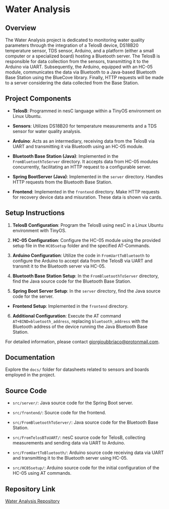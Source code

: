 # Water Analysis

## Overview

The Water Analysis project is dedicated to monitoring water quality parameters through the integration of a TelosB device, DS18B20 temperature sensor, TDS sensor, Arduino, and a platform (either a small computer or a specialized board) hosting a Bluetooth server. The TelosB is responsible for data collection from the sensors, transmitting it to the Arduino via UART. Subsequently, the Arduino, equipped with an HC-05 module, communicates the data via Bluetooth to a Java-based Bluetooth Base Station using the BlueCove library. Finally, HTTP requests will be made to a server considering the data collected from the Base Station.

## Project Components

- **TelosB**: Programmed in nesC language within a TinyOS environment on Linux Ubuntu.

- **Sensors**: Utilizes DS18B20 for temperature measurements and a TDS sensor for water quality analysis.

- **Arduino**: Acts as an intermediary, receiving data from the TelosB via UART and transmitting it via Bluetooth using an HC-05 module.

- **Bluetooth Base Station (Java)**: Implemented in the `FromBluetoothToServer` directory. It accepts data from HC-05 modules concurrently, facilitating an HTTP request to a configurable server.

- **Spring BootServer (Java)**: Implemented in the `server` directory. Handles HTTP requests from the Bluetooth Base Station.

- **Frontend**: Implemented in the `frontend` directory. Make HTTP requests for recovery device data and misuration. These data is shown via cards. 

## Setup Instructions

1. **TelosB Configuration**: Program the TelosB using nesC in a Linux Ubuntu environment with TinyOS.

2. **HC-05 Configuration**: Configure the HC-05 module using the provided setup file in the `HC05setup` folder and the specified AT-Commands.

3. **Arduino Configuration**: Utilize the code in `FromUartToBluetooth` to configure the Arduino to accept data from the TelosB via UART and transmit it to the Bluetooth server via HC-05.

4. **Bluetooth Base Station Setup**: In the `FromBluetoothToServer` directory, find the Java source code for the Bluetooth Base Station. 

5. **Spring Boot Server Setup**: In the `server` directory, find the Java source code for the server.

- **Frontend Setup**: Implemented in the `frontend` directory.

6. **Additional Configuration**: Execute the AT command `AT+BIND=bluetooth_address`, replacing `bluetooth_address` with the Bluetooth address of the device running the Java Bluetooth Base Station.

For detailed information, please contact [giorgioubbriaco@protonmail.com](mailto:giorgioubbriaco@protonmail.com).

## Documentation

Explore the `docs/` folder for datasheets related to sensors and boards employed in the project.

## Source Code

- `src/server/`: Java source code for the Spring Boot server.

- `src/frontend/`: Source code for the frontend.

- `src/FromBluetoothToServer/`: Java source code for the Bluetooth Base Station.
  
- `src/FromTelosBToUART/`: nesC source code for TelosB, collecting measurements and sending data via UART to Arduino.
  
- `src/FromUartToBluetooth/`: Arduino source code receiving data via UART and transmitting it to the Bluetooth server using HC-05.

- `src/HC05setup/`: Arduino source code for the initial configuration of the HC-05 using AT commands.

## Repository Link

[Water Analysis Repository](https://github.com/gubbriaco/water-analysis.git)
